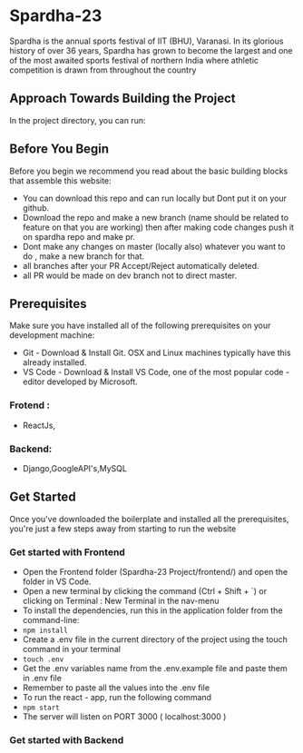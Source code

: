 # Spardha-23
Spardha is the annual sports festival of IIT (BHU), Varanasi. In its glorious history of over 36 years, Spardha has grown to become the largest and one of the most awaited sports festival of northern India where athletic competition is drawn from throughout the country

## Approach Towards Building the Project
In the project directory, you can run:


## Before You Begin
Before you begin we recommend you read about the basic building blocks that assemble this website:
- You can download this repo and can run locally but Dont put it on your github.
- Download the repo and make a new branch (name should be related to feature on that you are working) then after making code changes push it on spardha repo and make pr.
- Dont make any changes on master (locally also) whatever you want to do , make a new branch for that.
- all branches after your PR Accept/Reject automatically deleted.
- all PR would be made on dev branch not to direct master.



## Prerequisites
Make sure you have installed all of the following prerequisites on your development machine:
- Git - Download & Install Git. OSX and Linux machines typically have this already installed.
- VS Code - Download & Install VS Code, one of the most popular code - editor developed by Microsoft.

### Frotend :
- ReactJs,
   
### Backend:
- Django,GoogleAPI's,MySQL


## Get Started
Once you've downloaded the boilerplate and installed all the prerequisites, you're just a few steps away from starting to run the website

### Get started with Frontend
- Open the Frontend folder (Spardha-23 Project/frontend/) and open the folder in VS Code.
- Open a new terminal by clicking the command (Ctrl + Shift + `) or clicking on Terminal : New Terminal in the nav-menu
- To install the dependencies, run this in the application folder from the command-line:
- `npm install`
- Create a .env file in the current directory of the project using the touch command in your terminal
- `touch .env`
- Get the .env variables name from the .env.example file and paste them in .env file
- Remember to paste all the values into the .env file
- To run the react - app, run the following command
- `npm start`
- The server will listen on PORT 3000 ( localhost:3000 )

### Get started with Backend
